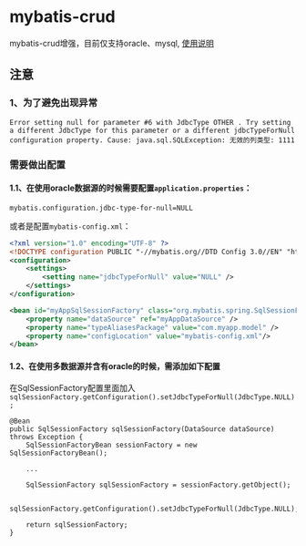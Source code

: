 # mybatis-crud
mybatis-crud增强，目前仅支持oracle、mysql, [使用说明](https://wpyuan.github.io/mybatis-crud-source/)

## 注意
### 1、为了避免出现异常
```
Error setting null for parameter #6 with JdbcType OTHER . Try setting a different JdbcType for this parameter or a different jdbcTypeForNull configuration property. Cause: java.sql.SQLException: 无效的列类型: 1111
```
### 需要做出配置

#### 1.1、在使用oracle数据源的时候需要配置`application.properties`：
```
mybatis.configuration.jdbc-type-for-null=NULL
```
或者是配置`mybatis-config.xml`：
```xml
<?xml version="1.0" encoding="UTF-8" ?>
<!DOCTYPE configuration PUBLIC "-//mybatis.org//DTD Config 3.0//EN" "http://mybatis.org/dtd/mybatis-3-config.dtd">
<configuration>
    <settings>
        <setting name="jdbcTypeForNull" value="NULL" />
    </settings>
</configuration>
```
```xml
<bean id="myAppSqlSessionFactory" class="org.mybatis.spring.SqlSessionFactoryBean" name="myAppSqlSessionFactory">
    <property name="dataSource" ref="myAppDataSource" />
    <property name="typeAliasesPackage" value="com.myapp.model" />
    <property name="configLocation" value="mybatis-config.xml"/>
</bean>
```
#### 1.2、在使用多数据源并含有oracle的时候，需添加如下配置

在SqlSessionFactory配置里面加入`sqlSessionFactory.getConfiguration().setJdbcTypeForNull(JdbcType.NULL);`
```
@Bean
public SqlSessionFactory sqlSessionFactory(DataSource dataSource) throws Exception {
    SqlSessionFactoryBean sessionFactory = new SqlSessionFactoryBean();
    
    ...
    
    SqlSessionFactory sqlSessionFactory = sessionFactory.getObject();

    sqlSessionFactory.getConfiguration().setJdbcTypeForNull(JdbcType.NULL);

    return sqlSessionFactory;
}
```
